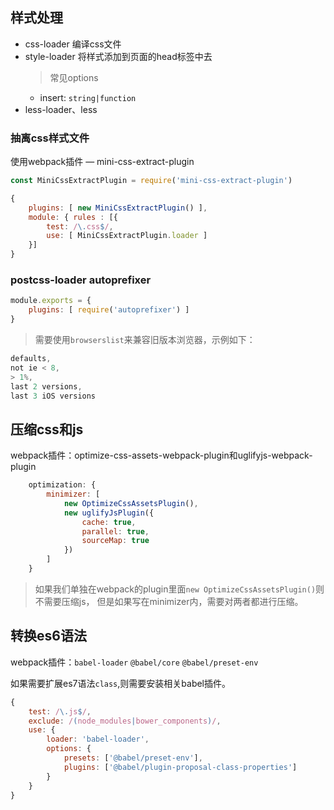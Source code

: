 ## 样式处理

- css-loader 编译css文件
- style-loader 将样式添加到页面的head标签中去
    > 常见options
    - insert: `string|function`
- less-loader、less

### 抽离css样式文件
使用webpack插件 — mini-css-extract-plugin

```javascript
const MiniCssExtractPlugin = require('mini-css-extract-plugin')

{
    plugins: [ new MiniCssExtractPlugin() ],
    module: { rules : [{
        test: /\.css$/,
        use: [ MiniCssExtractPlugin.loader ]
    }]
}
```

### postcss-loader autoprefixer

```javascript
module.exports = {
    plugins: [ require('autoprefixer') ]
}
```


> 需要使用`browserslist`来兼容旧版本浏览器，示例如下：

```javascript
defaults,
not ie < 8,
> 1%,
last 2 versions,
last 3 iOS versions
```

## 压缩css和js
webpack插件：optimize-css-assets-webpack-plugin和uglifyjs-webpack-plugin
```javascript
    optimization: {
        minimizer: [
            new OptimizeCssAssetsPlugin(),
            new uglifyJsPlugin({
                cache: true,
                parallel: true,
                sourceMap: true
            })
        ]
    }
```

> 如果我们单独在webpack的plugin里面`new OptimizeCssAssetsPlugin()`则不需要压缩js，
但是如果写在minimizer内，需要对两者都进行压缩。

## 转换es6语法
webpack插件：`babel-loader` `@babel/core` `@babel/preset-env`

如果需要扩展es7语法`class`,则需要安装相关babel插件。
```javascript
{ 
    test: /\.js$/,
    exclude: /(node_modules|bower_components)/,
    use: {
        loader: 'babel-loader',
        options: {
            presets: ['@babel/preset-env'],
            plugins: ['@babel/plugin-proposal-class-properties']
        }
    }
}
```


